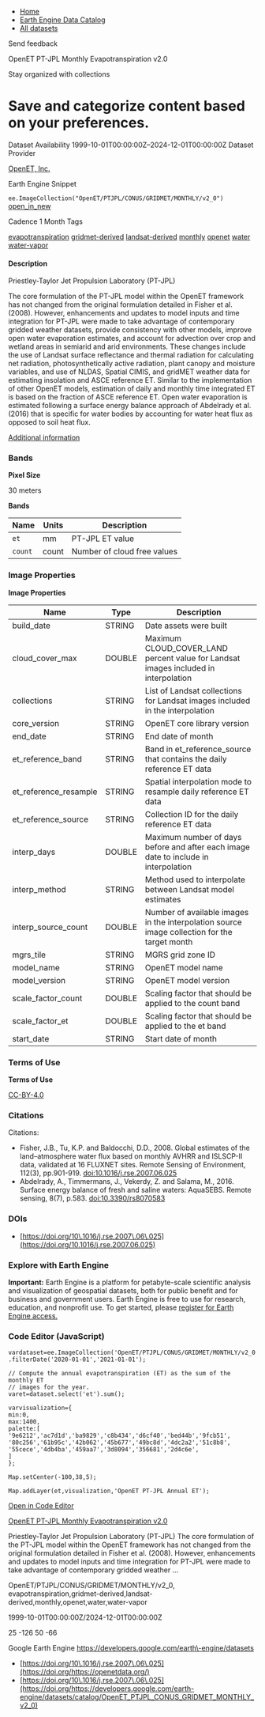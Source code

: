 



* [Home](https://developers.google.com/)
* [Earth Engine Data Catalog](https://developers.google.com/earth-engine/datasets)
* [All datasets](https://developers.google.com/earth-engine/datasets/catalog)





 
 
 Send feedback
 
 

OpenET PT\-JPL Monthly Evapotranspiration v2\.0


 
 Stay organized with collections
 

 
 Save and categorize content based on your preferences.
=================================================================================================================================================








Dataset Availability
1999\-10\-01T00:00:00Z–2024\-12\-01T00:00:00Z
Dataset Provider


[OpenET, Inc.](https://openetdata.org/)



Earth Engine Snippet


`ee.ImageCollection("OpenET/PTJPL/CONUS/GRIDMET/MONTHLY/v2_0")` 
[open\_in\_new](https://code.earthengine.google.com/?scriptPath=Examples:Datasets/OpenET/OpenET_PTJPL_CONUS_GRIDMET_MONTHLY_v2_0)





Cadence
1 Month
Tags


[evapotranspiration](/earth-engine/datasets/tags/evapotranspiration)
[gridmet\-derived](/earth-engine/datasets/tags/gridmet-derived)
[landsat\-derived](/earth-engine/datasets/tags/landsat-derived)
[monthly](/earth-engine/datasets/tags/monthly)
[openet](/earth-engine/datasets/tags/openet)
[water](/earth-engine/datasets/tags/water)
[water\-vapor](/earth-engine/datasets/tags/water-vapor)








#### Description



Priestley\-Taylor Jet Propulsion Laboratory (PT\-JPL)


The core formulation of the PT\-JPL model within the OpenET framework has
not changed from the original formulation detailed in Fisher et al. (2008\).
However, enhancements and updates to model inputs and time integration for
PT\-JPL were made to take advantage of contemporary gridded weather datasets,
provide consistency with other models, improve open water evaporation
estimates, and account for advection over crop and wetland areas in
semiarid and arid environments. These changes include the use of
Landsat surface reflectance and thermal radiation for calculating net
radiation, photosynthetically active radiation, plant canopy and moisture
variables, and use of NLDAS, Spatial CIMIS, and gridMET weather data for
estimating insolation and ASCE reference ET. Similar to the implementation
of other OpenET models, estimation of daily and monthly time integrated
ET is based on the fraction of ASCE reference ET. Open water evaporation
is estimated following a surface energy balance approach of Abdelrady
et al. (2016\) that is specific for water bodies by accounting for water
heat flux as opposed to soil heat flux.


[Additional information](https://openetdata.org/methodologies/)





### Bands



**Pixel Size**
  
30 meters



**Bands**




| Name | Units | Description |
| --- | --- | --- |
| `et` | mm | PT\-JPL ET value |
| `count` | count | Number of cloud free values |




### Image Properties


**Image Properties**




| Name | Type | Description |
| --- | --- | --- |
| build\_date | STRING | Date assets were built |
| cloud\_cover\_max | DOUBLE | Maximum CLOUD\_COVER\_LAND percent value for Landsat images included in interpolation |
| collections | STRING | List of Landsat collections for Landsat images included in the interpolation |
| core\_version | STRING | OpenET core library version |
| end\_date | STRING | End date of month |
| et\_reference\_band | STRING | Band in et\_reference\_source that contains the daily reference ET data |
| et\_reference\_resample | STRING | Spatial interpolation mode to resample daily reference ET data |
| et\_reference\_source | STRING | Collection ID for the daily reference ET data |
| interp\_days | DOUBLE | Maximum number of days before and after each image date to include in interpolation |
| interp\_method | STRING | Method used to interpolate between Landsat model estimates |
| interp\_source\_count | DOUBLE | Number of available images in the interpolation source image collection for the target month |
| mgrs\_tile | STRING | MGRS grid zone ID |
| model\_name | STRING | OpenET model name |
| model\_version | STRING | OpenET model version |
| scale\_factor\_count | DOUBLE | Scaling factor that should be applied to the count band |
| scale\_factor\_et | DOUBLE | Scaling factor that should be applied to the et band |
| start\_date | STRING | Start date of month |




### Terms of Use


**Terms of Use**


[CC\-BY\-4\.0](https://spdx.org/licenses/CC-BY-4.0.html)




### Citations



Citations:
* Fisher, J.B., Tu, K.P. and Baldocchi, D.D., 2008\. Global estimates of the
land–atmosphere water flux based on monthly AVHRR and ISLSCP\-II data,
validated at 16 FLUXNET sites. Remote Sensing of Environment, 112(3\),
pp.901\-919\.
[doi:10\.1016/j.rse.2007\.06\.025](https://doi.org/10.1016/j.rse.2007.06.025)
* Abdelrady, A., Timmermans, J., Vekerdy, Z. and Salama, M., 2016\.
Surface energy balance of fresh and saline waters: AquaSEBS. Remote
sensing, 8(7\), p.583\.
[doi:10\.3390/rs8070583](https://doi.org/10.3390/rs8070583)





### DOIs


* [https://doi.org/10\.1016/j.rse.2007\.06\.025](https://doi.org/10.1016/j.rse.2007.06.025)




### Explore with Earth Engine


**Important:** 
 Earth Engine is a platform for petabyte\-scale scientific analysis and visualization of
 geospatial datasets, both for public benefit and for business and government users.
 Earth Engine is free to use for research, education, and nonprofit use. To get started, please
 [register for Earth Engine access.](https://console.cloud.google.com/earth-engine)



### Code Editor (JavaScript)



```
vardataset=ee.ImageCollection('OpenET/PTJPL/CONUS/GRIDMET/MONTHLY/v2_0')
.filterDate('2020-01-01','2021-01-01');

// Compute the annual evapotranspiration (ET) as the sum of the monthly ET
// images for the year.
varet=dataset.select('et').sum();

varvisualization={
min:0,
max:1400,
palette:[
'9e6212','ac7d1d','ba9829','c8b434','d6cf40','bed44b','9fcb51',
'80c256','61b95c','42b062','45b677','49bc8d','4dc2a2','51c8b8',
'55cece','4db4ba','459aa7','3d8094','356681','2d4c6e',
]
};

Map.setCenter(-100,38,5);

Map.addLayer(et,visualization,'OpenET PT-JPL Annual ET');
```



[Open in Code Editor](https://code.earthengine.google.com/?scriptPath=Examples:Datasets/OpenET/OpenET_PTJPL_CONUS_GRIDMET_MONTHLY_v2_0)


[OpenET PT\-JPL Monthly Evapotranspiration v2\.0](/earth-engine/datasets/catalog/OpenET_PTJPL_CONUS_GRIDMET_MONTHLY_v2_0)

Priestley\-Taylor Jet Propulsion Laboratory (PT\-JPL) The core formulation of the PT\-JPL model within the OpenET framework has not changed from the original formulation detailed in Fisher et al. (2008\). However, enhancements and updates to model inputs and time integration for PT\-JPL were made to take advantage of contemporary gridded weather …

 OpenET/PTJPL/CONUS/GRIDMET/MONTHLY/v2\_0,
 evapotranspiration,gridmet\-derived,landsat\-derived,monthly,openet,water,water\-vapor

1999\-10\-01T00:00:00Z/2024\-12\-01T00:00:00Z



 25 \-126 50 \-66
 



Google Earth Engine
https://developers.google.com/earth\-engine/datasets

* [https://doi.org/10\.1016/j.rse.2007\.06\.025](https://doi.org/https://openetdata.org/)
* [https://doi.org/10\.1016/j.rse.2007\.06\.025](https://doi.org/https://developers.google.com/earth-engine/datasets/catalog/OpenET_PTJPL_CONUS_GRIDMET_MONTHLY_v2_0)









